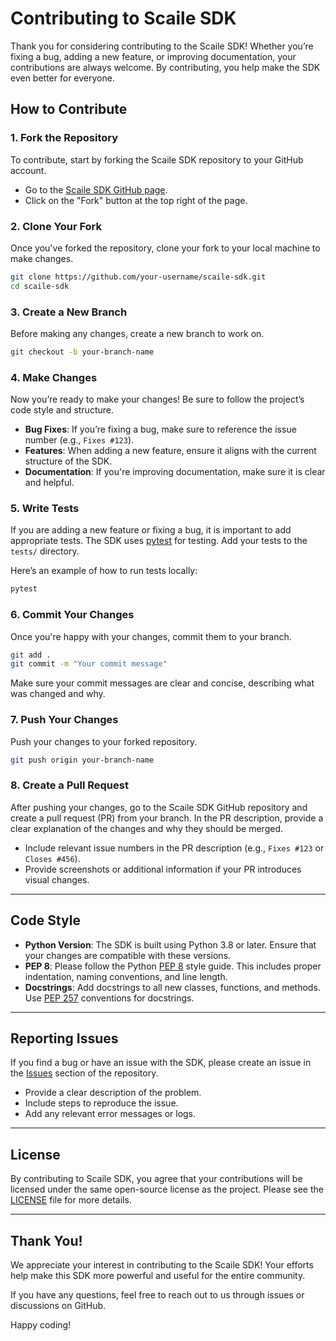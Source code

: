 # Contributing to Scaile SDK

Thank you for considering contributing to the Scaile SDK! Whether you’re fixing a bug, adding a new feature, or improving documentation, your contributions are always welcome. By contributing, you help make the SDK even better for everyone.

## How to Contribute

### 1. Fork the Repository

To contribute, start by forking the Scaile SDK repository to your GitHub account.

- Go to the [Scaile SDK GitHub page](https://github.com/your-repo-url).
- Click on the "Fork" button at the top right of the page.

### 2. Clone Your Fork

Once you've forked the repository, clone your fork to your local machine to make changes.

```bash
git clone https://github.com/your-username/scaile-sdk.git
cd scaile-sdk
```

### 3. Create a New Branch

Before making any changes, create a new branch to work on.

```bash
git checkout -b your-branch-name
```

### 4. Make Changes

Now you’re ready to make your changes! Be sure to follow the project’s code style and structure.

- **Bug Fixes**: If you’re fixing a bug, make sure to reference the issue number (e.g., `Fixes #123`).
- **Features**: When adding a new feature, ensure it aligns with the current structure of the SDK.
- **Documentation**: If you're improving documentation, make sure it is clear and helpful.

### 5. Write Tests

If you are adding a new feature or fixing a bug, it is important to add appropriate tests. The SDK uses [pytest](https://docs.pytest.org/en/stable/) for testing. Add your tests to the `tests/` directory.

Here’s an example of how to run tests locally:

```bash
pytest
```

### 6. Commit Your Changes

Once you're happy with your changes, commit them to your branch.

```bash
git add .
git commit -m "Your commit message"
```

Make sure your commit messages are clear and concise, describing what was changed and why.

### 7. Push Your Changes

Push your changes to your forked repository.

```bash
git push origin your-branch-name
```

### 8. Create a Pull Request

After pushing your changes, go to the Scaile SDK GitHub repository and create a pull request (PR) from your branch. In the PR description, provide a clear explanation of the changes and why they should be merged.

- Include relevant issue numbers in the PR description (e.g., `Fixes #123` or `Closes #456`).
- Provide screenshots or additional information if your PR introduces visual changes.

---

## Code Style

- **Python Version**: The SDK is built using Python 3.8 or later. Ensure that your changes are compatible with these versions.
- **PEP 8**: Please follow the Python [PEP 8](https://pep8.org/) style guide. This includes proper indentation, naming conventions, and line length.
- **Docstrings**: Add docstrings to all new classes, functions, and methods. Use [PEP 257](https://www.python.org/dev/peps/pep-0257/) conventions for docstrings.

---

## Reporting Issues

If you find a bug or have an issue with the SDK, please create an issue in the [Issues](https://github.com/your-repo-url/issues) section of the repository.

- Provide a clear description of the problem.
- Include steps to reproduce the issue.
- Add any relevant error messages or logs.

---

## License

By contributing to Scaile SDK, you agree that your contributions will be licensed under the same open-source license as the project. Please see the [LICENSE](https://github.com/your-repo-url/LICENSE) file for more details.

---

## Thank You!

We appreciate your interest in contributing to the Scaile SDK! Your efforts help make this SDK more powerful and useful for the entire community.

If you have any questions, feel free to reach out to us through issues or discussions on GitHub.

Happy coding!